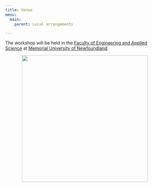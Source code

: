 ```yaml
---
title: Venue
menu:
  main:
    parent: Local arrangements

---
```


The workshop will be held in the
[Faculty of Engineering and Applied Science](https://www.mun.ca/engineering)
at
[Memorial University of Newfoundland](https://www.mun.ca).

<center>
<a href="http://www.mun.ca/engineering">
<img src="../images/s-j-carew.jpeg" width="400"/>
</a>
</center>
